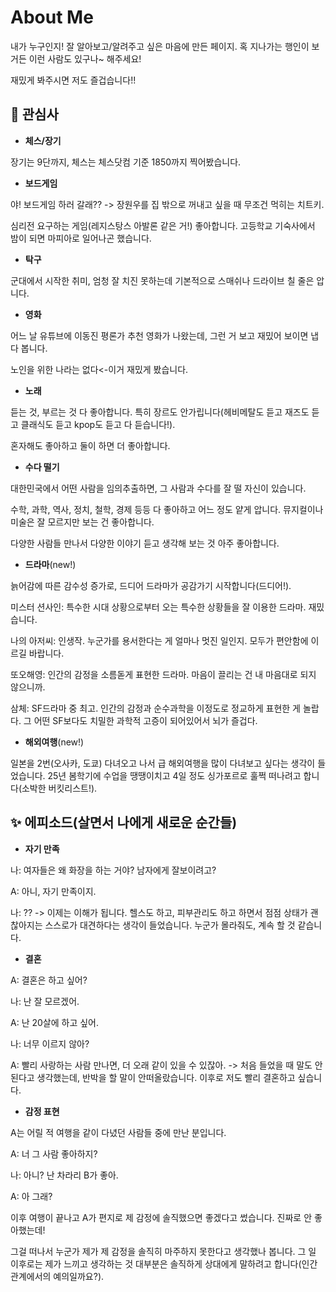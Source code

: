# About Me

내가 누구인지! 잘 알아보고/알려주고 싶은 마음에 만든 페이지. 혹 지나가는 행인이 보거든 이런 사람도 있구나~ 해주세요!

재밌게 봐주시면 저도 즐겁습니다!!

## 🎨 관심사
- **체스/장기**

장기는 9단까지, 체스는 체스닷컴 기준 1850까지 찍어봤습니다.

- **보드게임**

야! 보드게임 하러 갈래?? -> 장원우를 집 밖으로 꺼내고 싶을 때 무조건 먹히는 치트키. 

심리전 요구하는 게임(레지스탕스 아발론 같은 거!) 좋아합니다. 고등학교 기숙사에서 밤이 되면 마피아로 일어나곤 했습니다.

- **탁구**

군대에서 시작한 취미, 엄청 잘 치진 못하는데 기본적으로 스매쉬나 드라이브 칠 줄은 압니다.

- **영화**

어느 날 유튜브에 이동진 평론가 추천 영화가 나왔는데, 그런 거 보고 재밌어 보이면 냅다 봅니다.

노인을 위한 나라는 없다<-이거 재밌게 봤습니다.

- **노래**

듣는 것, 부르는 것 다 좋아합니다. 특히 장르도 안가립니다(헤비메탈도 듣고 재즈도 듣고 클래식도 듣고 kpop도 듣고 다 듣습니다!).

혼자해도 좋아하고 둘이 하면 더 좋아합니다.

- **수다 떨기**

대한민국에서 어떤 사람을 임의추출하면, 그 사람과 수다를 잘 떨 자신이 있습니다.

수학, 과학, 역사, 정치, 철학, 경제 등등 다 좋아하고 어느 정도 얕게 압니다. 뮤지컬이나 미술은 잘 모르지만 보는 건 좋아합니다.

다양한 사람들 만나서 다양한 이야기 듣고 생각해 보는 것 아주 좋아합니다.

- **드라마**(new!)

늙어감에 따른 감수성 증가로, 드디어 드라마가 공감가기 시작합니다(드디어!).

미스터 션사인: 특수한 시대 상황으로부터 오는 특수한 상황들을 잘 이용한 드라마. 재밌습니다.

나의 아저씨: 인생작. 누군가를 용서한다는 게 얼마나 멋진 일인지. 모두가 편안함에 이르길 바랍니다.

또오해영: 인간의 감정을 소름돋게 표현한 드라마. 마음이 끌리는 건 내 마음대로 되지 않으니까.

삼체: SF드라마 중 최고. 인간의 감정과 순수과학을 이정도로 정교하게 표현한 게 놀랍다. 그 어떤 SF보다도 치밀한 과학적 고증이 되어있어서 뇌가 즐겁다.

- **해외여행**(new!)

일본을 2번(오사카, 도쿄) 다녀오고 나서 급 해외여행을 많이 다녀보고 싶다는 생각이 들었습니다. 25년 봄학기에 수업을 땡땡이치고 4일 정도 싱가포르로 훌쩍 떠나려고 합니다(소박한 버킷리스트!). 
  
## ✨ 에피소드(살면서 나에게 새로운 순간들)
- **자기 만족**

나: 여자들은 왜 화장을 하는 거야? 남자에게 잘보이려고?

A: 아니, 자기 만족이지.

나: ?? -> 이제는 이해가 됩니다. 헬스도 하고, 피부관리도 하고 하면서 점점 상태가 괜찮아지는 스스로가 대견하다는 생각이 들었습니다. 누군가 몰라줘도, 계속 할 것 같습니다.

- **결혼**

A: 결혼은 하고 싶어?

나: 난 잘 모르겠어.

A: 난 20살에 하고 싶어.

나: 너무 이르지 않아?

A: 빨리 사랑하는 사람 만나면, 더 오래 같이 있을 수 있잖아. -> 처음 들었을 때 말도 안된다고 생각했는데, 반박을 할 말이 안떠올랐습니다. 이후로 저도 빨리 결혼하고 싶습니다.

- **감정 표현**

A는 어릴 적 여행을 같이 다녔던 사람들 중에 만난 분입니다.

A: 너 그 사람 좋아하지?

나: 아니? 난 차라리 B가 좋아.

A: 아 그래?

이후 여행이 끝나고 A가 편지로 제 감정에 솔직했으면 좋겠다고 썼습니다. 진짜로 안 좋아했는데!

그걸 떠나서 누군가 제가 제 감정을 솔직히 마주하지 못한다고 생각했나 봅니다. 그 일 이후로는 제가 느끼고 생각하는 것 대부분은 솔직하게 상대에게 말하려고 합니다(인간관계에서의 예의일까요?).
